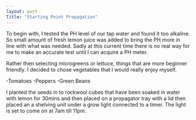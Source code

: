 ```yaml
---
layout: post
Title: "Starting Point Propagation"
---
```



To begin with, I tested the PH level of our tap water and found it too alkaline. So small amount of fresh lemon juice was added to bring the PH more in line with what was needed. Sadly at this current time there is no real way for me to make an accurate test until I can acquire a PH meter.

Rather then selecting microgreens or lettuce, things that are more beginner friendly. I decided to chose vegetables that I would really enjoy myself. 

-Tomatoes
-Peppers
-Green Beans

I planted the seeds in to rockwool cubes that have been soaked in water with lemon for 30mins and then placed on a propagator tray with a lid then placed an a shelving unit under a grow light connected to a timer. The light is set to come on at 7am till 11pm. 


